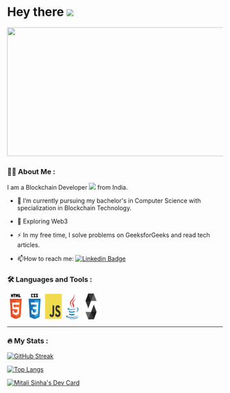 <h1>
  Hey there
  <img src="https://media4.giphy.com/media/vH1ZSj8Rr3rkjZNHoL/giphy.gif?cid=ecf05e47jj2y66lz1grz8mcvvwh3fmbrrmwgy34dleg0agga&rid=giphy.gif&ct=s" width="40px"/>
</h1>
<div align="center">
  <img src="https://i.gifer.com/origin/2b/2b604178397000ee589a86d3e9e10b5a.gif" width="600" height="300"/>
</div>


### :woman_technologist: About Me :

I am a Blockchain Developer <img src="https://media.giphy.com/media/WUlplcMpOCEmTGBtBW/giphy.gif" width="30"> from India.
- :telescope: I’m currently pursuing my bachelor's in Computer Science with specialization in Blockchain Technology\.

- :seedling: Exploring Web3

- :zap: In my free time, I solve problems on GeeksforGeeks and read tech articles.

- :mailbox:How to reach me: [![Linkedin Badge](https://img.shields.io/badge/-LinkedIn-blue?style=flat&logo=Linkedin&logoColor=white)](https://www.linkedin.com/in/mitali-sinha-e007/)

### :hammer_and_wrench: Languages and Tools :

<div>
  <img src="https://github.com/devicons/devicon/blob/master/icons/html5/html5-original-wordmark.svg" width="40" height="60">
  <img src="https://github.com/devicons/devicon/blob/master/icons/css3/css3-original-wordmark.svg" width="40" height="60">
  <img src="https://github.com/devicons/devicon/blob/master/icons/javascript/javascript-original.svg" width="40" height="60">
  <img src="https://github.com/devicons/devicon/blob/master/icons/java/java-original.svg" width="40" height="60">
  <img src="https://github.com/devicons/devicon/blob/master/icons/solidity/solidity-original.svg" width="40" height="60">
  </div>
  
  ---
### :fire: My Stats :

[![GitHub Streak](http://github-readme-streak-stats.herokuapp.com?user=Kayleexx&theme=dark&background=000000)](https://git.io/streak-stats)


[![Top Langs](https://github-readme-stats.vercel.app/api/top-langs/?username=Kayleexx&layout=compact&theme=vision-friendly-dark)](https://github.com/Kayleexx/github-readme-stats)

 
 <a href="https://app.daily.dev/kaylee"><img src="https://api.daily.dev/devcards/ba8012c9541a44f287b6819845d3b40c.png?r=wej" width="400" alt="Mitali Sinha's Dev Card"/></a>
  
